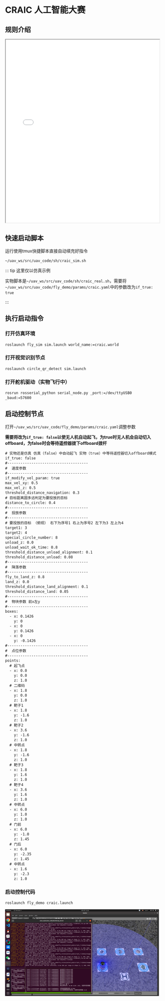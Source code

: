 # CRAIC 人工智能大赛

## 规则介绍

<iframe src="/CRAIC 人工智能大赛.pdf" width="100%" height="600px"></iframe>

## 快速启动脚本

运行使用tmux快捷脚本直接自动填充好指令

```
~/uav_ws/src/uav_code/sh/craic_sim.sh
```

::: tip 这里仅以仿真示例

实物脚本是`~/uav_ws/src/uav_code/sh/craic_real.sh`，需要将`~/uav_ws/src/uav_code/fly_demo/params/craic.yaml`中的参数改为`if_true: true`

:::

## 执行启动指令

### 打开仿真环境

```
roslaunch fly_sim sim.launch world_name:=craic.world
```

### 打开视觉识别节点

```
roslaunch circle_qr_detect sim.launch
```

### 打开舵机驱动（实物飞行中）

```
rosrun rosserial_python serial_node.py _port:=/dev/ttyUSB0 _baud:=57600
```

## 启动控制节点

打开`~/uav_ws/src/uav_code/fly_demo/params/craic.yaml`调整参数

**需要将改为`if_true: false`以使无人机自动起飞，为true时无人机会自动切入offboard，为false时会等待遥控器拨下offboard拨杆**

```
# 实物还是仿真 仿真（false）中自动起飞 实物（true）中等待遥控器切入offboard模式
if_true: false
#-------------------------------------
#  速度参数
#-------------------------------------
if_modify_vel_param: true
max_vel_xy: 0.5
max_vel_z: 0.5
threshold_distance_navigation: 0.3
# 目标距离圆多远判定为要投放的目标
distance_to_circle: 0.4
#-------------------------------------
#  投放参数
#-------------------------------------
# 要投放的目标 （俯视） 右下为序号1 右上为序号2 左下为3 左上为4
target1: 3
target2: 4
special_circle_number: 8
unload_z: 0.0
unload_wait_ok_time: 0.8
threshold_distance_unload_alignment: 0.1
threshold_distance_unload: 0.08
#-------------------------------------
#  降落参数
#-------------------------------------
fly_to_land_z: 0.8
land_z: 0.0
threshold_distance_land_alignment: 0.1
threshold_distance_land: 0.05
#-------------------------------------
#  物块参数 前x左y
#-------------------------------------
boxes:
  - x: 0.1426
    y: 0
  - x: 0
    y: 0.1426
  - x: 0
    y: -0.1426
#-------------------------------------
#  点位参数
#-------------------------------------
points:
  # 起飞点
  - x: 0.0
    y: 0.0
    z: 1.0
  # 二维码
  - x: 1.8
    y: 0.0
    z: 1.0
  # 靶子1
  - x: 1.8
    y: -1.6
    z: 1.0
  # 靶子2
  - x: 3.6
    y: -1.6
    z: 1.0
  # 中转点
  - x: 1.8
    y: -1.6
    z: 1.0
  # 靶子3
  - x: 1.8
    y: 1.6
    z: 1.0
  # 靶子4
  - x: 3.6
    y: 1.6
    z: 1.0
  # 中转点
  - x: 6.0
    y: 1.0
    z: 1.0
  # 门前
  - x: 6.0
    y: -1.0
    z: 1.45
  # 门后
  - x: 6.0
    y: -2.35
    z: 1.45
  # 中转点
  - x: 1.6
    y: -2.3
    z: 1.0
```

### 启动控制代码

```
roslaunch fly_demo craic.launch
```

![](./assets/1.png)
